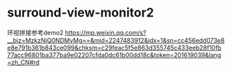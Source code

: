 # surround-view-monitor2
环视拼接参考demo2
https://mp.weixin.qq.com/s?__biz=MzkzNjQ0NDMyMg==&mid=2247483912&idx=1&sn=cc456edd073e8e8e791b361b843ce099&chksm=c29feac5f5e863d355745c433eeb28f10fb77acc96801ba377ba9e02207cfda0dc61b00dd18c&token=201619039&lang=zh_CN#rd
